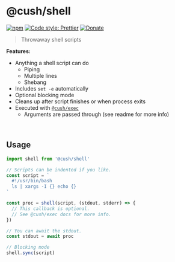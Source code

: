 # @cush/shell

[![npm](https://img.shields.io/npm/v/@cush/shell.svg)](https://www.npmjs.com/package/@cush/shell)
[![Code style: Prettier](https://img.shields.io/badge/code_style-prettier-ff69b4.svg)](https://github.com/prettier/prettier)
[![Donate](https://img.shields.io/badge/Donate-PayPal-green.svg)](https://paypal.me/alecdotbiz)

> Throwaway shell scripts

**Features:**

- Anything a shell script can do
  - Piping
  - Multiple lines
  - Shebang
- Includes `set -e` automatically
- Optional blocking mode
- Cleans up after script finishes or when process exits
- Executed with [`@cush/exec`](https://www.npmjs.com/package/@cush/exec)
  - Arguments are passed through (see readme for more info)

&nbsp;

## Usage

```ts
import shell from '@cush/shell'

// Scripts can be indented if you like.
const script = `
  #!/usr/bin/bash
  ls | xargs -I {} echo {}
`

const proc = shell(script, (stdout, stderr) => {
  // This callback is optional.
  // See @cush/exec docs for more info.
})

// You can await the stdout.
const stdout = await proc

// Blocking mode
shell.sync(script)
```

